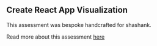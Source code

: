 ## Create React App Visualization

This assessment was bespoke handcrafted for shashank.

Read more about this assessment [here](https://react.eogresources.com)
